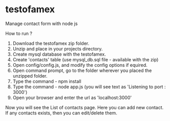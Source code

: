 # testofamex
Manage contact form with node js

How to run ?
1) Download the testofamex zip folder.
2) Unzip and place in your projects directory.
3) Create mysql database with the testofamex.
4) Create 'contacts' table (use mysql_db.sql file - available with the zip)
5) Open config/config.js, and modify the config options if equired.
6) Open command prompt, go to the folder wherever you placed the unzipped folder.
7) Type the command - npm install
8) Type the command - node app.js (you will see text as 'Listening to port : 3000')
9) Open your browser and enter the url as 'localhost:3000'

Now you will see the List of contacts page.
Here you can add new contact.
If any contacts exists, then you can edit/delete them.





















